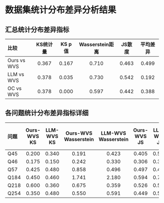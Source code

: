 # 数据集统计分布差异分析结果

## 汇总统计分布差异指标

| 比较 | KS统计量 | KS p值 | Wasserstein距离 | JS散度 | 平均差异 |
| :--- | :---: | :---: | :---: | :---: | :---: |
| Ours vs WVS | 0.367 | 0.167 | 0.710 | 0.463 | 0.499 |
| LLM vs WVS | 0.378 | 0.035 | 0.730 | 0.542 | 0.192 |
| OC vs WVS | 0.378 | 0.000 | 0.597 | 0.442 | 0.388 |

## 各问题统计分布差异指标详细

| 问题 | Ours-WVS KS | LLM-WVS KS | Ours-WVS Wasserstein | LLM-WVS Wasserstein | Ours-WVS JS | LLM-WVS JS | OC-WVS Mean Diff |
| :--- | :---: | :---: | :---: | :---: | :---: | :---: | :---: |
| Q45 | 0.200 | 0.340 | 0.191 | 0.423 | 0.405 | 0.594 | 0.484 |
| Q46 | 0.175 | 0.150 | 0.242 | 0.330 | 0.306 | 0.342 | 0.213 |
| Q57 | 0.425 | 0.480 | 0.858 | 0.496 | 0.497 | 0.464 | 0.571 |
| Q184 | 0.450 | 0.460 | 1.741 | 2.180 | 0.594 | 0.701 | 0.112 |
| Q218 | 0.600 | 0.360 | 0.675 | 0.359 | 0.526 | 0.562 | 0.437 |
| Q254 | 0.350 | 0.480 | 0.550 | 0.591 | 0.449 | 0.586 | 0.513 |
